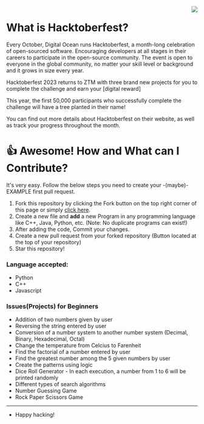 <img src="https://hacktoberfest.com/_next/static/media/logo-hacktoberfest--logomark.b91c17d2.svg" align="right" />

# What is Hacktoberfest?

Every October, Digital Ocean runs Hacktoberfest, a month-long celebration of open-sourced software. Encouraging developers at all stages in their careers to participate in the open-source community. The event is open to everyone in the global community, no matter your skill level or background and it grows in size every year.

Hacktoberfest 2023 returns to ZTM with three brand new projects for you to complete the challenge and earn your [digital reward]

This year, the first 50,000 participants who successfully complete the challenge will have a tree planted in their name!

You can find out more details about Hacktoberfest on their website, as well as track your progress throughout the month.

# 👍 Awesome! How and What can I Contribute? 
It's very easy. Follow the below steps you need to create your -(maybe)- EXAMPLE first pull request.
1. Fork this repository by clicking the Fork button on the top right corner of this page or simply [click here](https://github.com/theutpal/HacktoberFest2023/fork).
2. Create a new file and **add** a new Program in any programming language like C++, Java, Python, etc. (Note: No duplicate programs can exist!)
4. After adding the code, Commit your changes.
5. Create a new pull request from your forked repository (Button located at the top of your repository)
8. Star this repository!


### Language accepted:
- Python
- C++
- Javascript


### Issues(Projects) for Beginners

- Addition of two numbers given by user
- Reversing the string entered by user
- Conversion of a number system to another number system (Decimal, Binary, Hexadecimal, Octal)
- Change the temperature from Celcius to Farenheit
- Find the factorial of a number entered by user
- Find the greatest number among the 5 given numbers by user
- Create the patterns using logic
- Dice Roll Generator - In each execution, a number from 1 to 6 will be printed randomly
- Different types of search algorithms
- Number Guessing Game
- Rock Paper Scissors Game



***

- Happy hacking!
